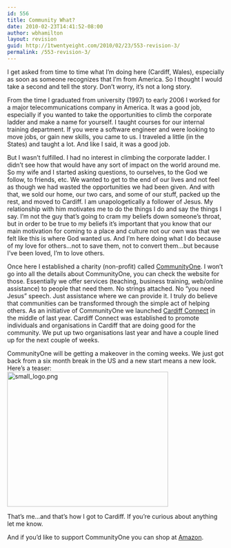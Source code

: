 ```yaml
---
id: 556
title: Community What?
date: 2010-02-23T14:41:52-08:00
author: wbhamilton
layout: revision
guid: http://1twentyeight.com/2010/02/23/553-revision-3/
permalink: /553-revision-3/
---
```

I get asked from time to time what I&#8217;m doing here (Cardiff, Wales), especially as soon as someone recognizes that I&#8217;m from America. So I thought I would take a second and tell the story. Don&#8217;t worry, it&#8217;s not a long story.

From the time I graduated from university (1997) to early 2006 I worked for a major telecommunications company in America. It was a good job, especially if you wanted to take the opportunities to climb the corporate ladder and make a name for yourself. I taught courses for our internal training department. If you were a software engineer and were looking to move jobs, or gain new skills, you came to us. I traveled a little (in the States) and taught a lot. And like I said, it was a good job.

But I wasn&#8217;t fulfilled. I had no interest in climbing the corporate ladder. I didn&#8217;t see how that would have any sort of impact on the world around me. So my wife and I started asking questions, to ourselves, to the God we follow, to friends, etc. We wanted to get to the end of our lives and not feel as though we had wasted the opportunities we had been given. And with that, we sold our home, our two cars, and some of our stuff, packed up the rest, and moved to Cardiff. I am unapologetically a follower of Jesus. My relationship with him motivates me to do the things I do and say the things I say. I&#8217;m not the guy that&#8217;s going to cram my beliefs down someone&#8217;s throat, but in order to be true to my beliefs it&#8217;s important that you know that our main motivation for coming to a place and culture not our own was that we felt like this is where God wanted us. And I&#8217;m here doing what I do because of my love for others&#8230;not to save them, not to convert them&#8230;but because I&#8217;ve been loved, I&#8217;m to love others.

Once here I established a charity (non-profit) called [CommunityOne](http://www.communityone.org.uk). I won&#8217;t go into all the details about CommunityOne, you can check the website for those. Essentially we offer services (teaching, business training, web/online assistance) to people that need them. No strings attached. No &#8220;you need Jesus&#8221; speech. Just assistance where we can provide it. I truly do believe that communities can be transformed through the simple act of helping others. As an initiative of CommunityOne we launched [Cardiff Connect](http://cardiffconnect.org/) in the middle of last year. Cardiff Connect was established to promote individuals and organisations in Cardiff that are doing good for the community. We put up two organisations last year and have a couple lined up for the next couple of weeks.

CommunityOne will be getting a makeover in the coming weeks. We just got back from a six month break in the US and a new start means a new look. Here&#8217;s a teaser:  
<img src="http://1twentyeight.com/wp-content/uploads/2010/02/small_logo.png" border="0" alt="small_logo.png" width="373" height="312" /> 

That&#8217;s me&#8230;and that&#8217;s how I got to Cardiff. If you&#8217;re curious about anything let me know.

And if you&#8217;d like to support CommunityOne you can shop at [Amazon](http://www.amazon.com/gp/redirect.html?ie=UTF8&location=http%3A%2F%2Fwww.amazon.com%2F&tag=1twentyeight-20&linkCode=ur2&camp=1789&creative=390957).